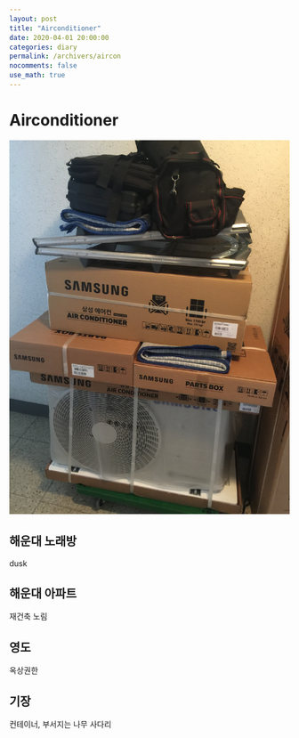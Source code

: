 ```yaml
---
layout: post
title: "Airconditioner"
date: 2020-04-01 20:00:00
categories: diary
permalink: /archivers/aircon
nocomments: false
use_math: true
---
```


# Airconditioner

![air1](/assets/posts/2020-04-01-aircon/air1.JPG)

<!-- ![air2](/assets/posts/2020-04-01-aircon/air2.JPG){: width="500" height="500"} -->

## 해운대 노래방

dusk

## 해운대 아파트

재건축 노림

## 영도

옥상권한

## 기장

컨테이너, 부서지는 나무 사다리
